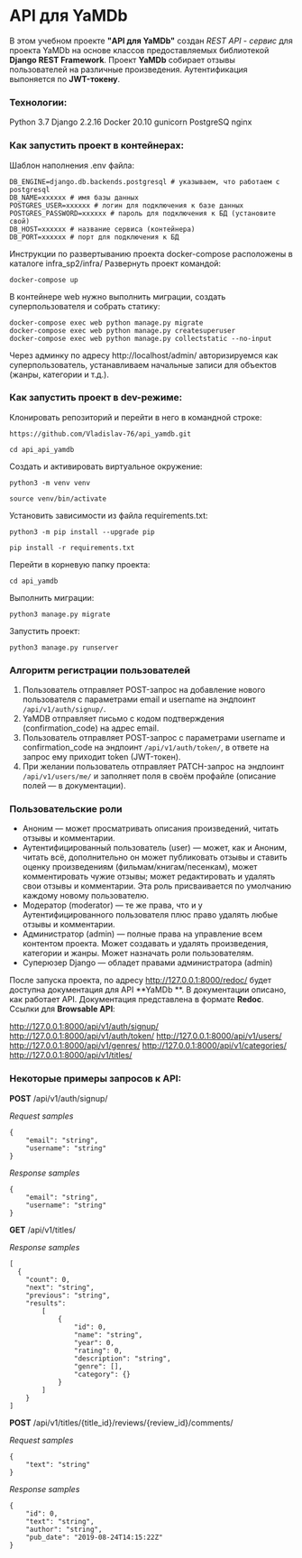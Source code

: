 # API для YaMDb

В этом учебном проекте **"API для YaMDb"** создан *REST API - сервис* для проекта YaMDb на основе классов предоставляемых библиотекой **Django REST Framework**.
Проект **YaMDb** собирает отзывы пользователей на различные произведения.
Аутентификация выпоняется по **JWT-токену**.

### Технологии:

Python 3.7
Django 2.2.16
Docker 20.10
gunicorn
PostgreSQ
nginx

### Как запустить проект в контейнерах:

Шаблон наполнения .env файла:

```
DB_ENGINE=django.db.backends.postgresql # указываем, что работаем с postgresql
DB_NAME=xxxxxx # имя базы данных
POSTGRES_USER=xxxxxx # логин для подключения к базе данных
POSTGRES_PASSWORD=xxxxxx # пароль для подключения к БД (установите свой)
DB_HOST=xxxxxx # название сервиса (контейнера)
DB_PORT=xxxxxx # порт для подключения к БД
```

Инструкции по развертыванию проекта docker-compose расположены в каталоге infra_sp2/infra/
Развернуть проект командой:

```
docker-compose up
```

В контейнере web нужно выполнить миграции, создать суперпользователя и собрать статику:

```
docker-compose exec web python manage.py migrate
docker-compose exec web python manage.py createsuperuser
docker-compose exec web python manage.py collectstatic --no-input
```

Через админку по адресу http://localhost/admin/ авторизируемся как суперпользователь,
устанавливаем начальные записи для объектов (жанры, категории и т.д.).

### Как запустить проект в dev-режиме:

Клонировать репозиторий и перейти в него в командной строке:

```
https://github.com/Vladislav-76/api_yamdb.git
```

```
cd api_api_yamdb
```

Cоздать и активировать виртуальное окружение:

```
python3 -m venv venv
```

```
source venv/bin/activate
```

Установить зависимости из файла requirements.txt:

```
python3 -m pip install --upgrade pip
```

```
pip install -r requirements.txt
```

Перейти в корневую папку проекта:

```
cd api_yamdb
```

Выполнить миграции:

```
python3 manage.py migrate
```

Запустить проект:

```
python3 manage.py runserver
```

### Алгоритм регистрации пользователей
1. Пользователь отправляет POST-запрос на добавление нового пользователя с параметрами email и username на эндпоинт ```/api/v1/auth/signup/```.
2. YaMDB отправляет письмо с кодом подтверждения (confirmation_code) на адрес email.
3. Пользователь отправляет POST-запрос с параметрами username и confirmation_code на эндпоинт ```/api/v1/auth/token/```, в ответе на запрос ему приходит token (JWT-токен).
4. При желании пользователь отправляет PATCH-запрос на эндпоинт ```/api/v1/users/me/``` и заполняет поля в своём профайле (описание полей — в документации).

### Пользовательские роли

- Аноним — может просматривать описания произведений, читать отзывы и комментарии.
- Аутентифицированный пользователь (user) — может, как и Аноним, читать всё, дополнительно он может публиковать отзывы и ставить оценку произведениям (фильмам/книгам/песенкам), может комментировать чужие отзывы; может редактировать и удалять свои отзывы и комментарии. Эта роль присваивается по умолчанию каждому новому пользователю.
- Модератор (moderator) — те же права, что и у Аутентифицированного пользователя плюс право удалять любые отзывы и комментарии.
- Администратор (admin) — полные права на управление всем контентом проекта. Может создавать и удалять произведения, категории и жанры. Может назначать роли пользователям.
- Суперюзер Django — обладет правами администратора (admin)


После запуска проекта, по адресу http://127.0.0.1:8000/redoc/ будет доступна документация для API **YaMDb **. В документации описано, как работает API. Документация представлена в формате **Redoc**.
Ссылки для **Browsable API**:

http://127.0.0.1:8000/api/v1/auth/signup/
http://127.0.0.1:8000/api/v1/auth/token/
http://127.0.0.1:8000/api/v1/users/
http://127.0.0.1:8000/api/v1/genres/
http://127.0.0.1:8000/api/v1/categories/
http://127.0.0.1:8000/api/v1/titles/

### Некоторые примеры запросов к API:

**POST** /api/v1/auth/signup/

*Request samples*
```
{
    "email": "string",
    "username": "string"
}
```
*Response samples*
```
{
    "email": "string",
    "username": "string"
}
```

**GET** /api/v1/titles/

*Response samples*
```
[
  {
    "count": 0,
    "next": "string",
    "previous": "string",
    "results":
        [
            {
                "id": 0,
                "name": "string",
                "year": 0,
                "rating": 0,
                "description": "string",
                "genre": [],
                "category": {}
            }
        ]
    }
]
```

**POST** /api/v1/titles/{title_id}/reviews/{review_id}/comments/

*Request samples*
```
{
    "text": "string"
}
```
*Response samples*
```
{
    "id": 0,
    "text": "string",
    "author": "string",
    "pub_date": "2019-08-24T14:15:22Z"
}
```
